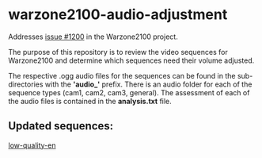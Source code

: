 # warzone2100-audio-adjustment
Addresses [issue #1200](https://github.com/Warzone2100/warzone2100/issues/1200) in the Warzone2100 project.

The purpose of this repository is to review the video sequences for Warzone2100 and
determine which sequences need their volume adjusted.

The respective .ogg audio files for the sequences can be found in the sub-directories with the **'audio_'** prefix. There is an audio folder for each of the sequence types (cam1, cam2, cam3, general). The assessment of each of the audio files is contained in the **analysis.txt** file.

## Updated sequences:
[low-quality-en](https://github.com/drewdunk10/wz2100-sequences-low-quality-en)
